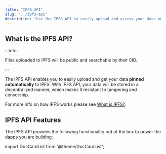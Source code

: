 ```yaml
---
title: "IPFS API"
slug: "../ipfs-api"
description: "Use the IPFS API to easily upload and access your data on the decentralized IPFS platform. Your data will be stored in a secure and resistant manner, making it resistant to tampering and censorship."
---
```

## What is the IPFS API?

:::info

Files uploaded to IPFS will be public and searchable by their CID.

:::

The IPFS API enables you to easily upload and get your data **pinned automatically** to IPFS. With IPFS API, your data will be stored in a decentralized manner, which makes it resistant to tampering and censorship.

For more info on how IPFS works please see [What is IPFS?](https://docs.ipfs.tech/concepts/what-is-ipfs/).

## IPFS API Features

The IPFS API provides the following functionality out of the box to power the dapps you are building:

import DocCardList from '@theme/DocCardList';

<DocCardList />  